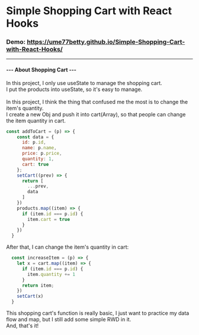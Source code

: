 # Simple Shopping Cart with React Hooks

### Demo: https://ume77betty.github.io/Simple-Shopping-Cart-with-React-Hooks/

---
#### --- About Shopping Cart ---
In this project, I only use useState to manage the shopping cart.
<br/>
I put the products into useState, so it's easy to manage.
<br/>
<br/>
In this project, I think the thing that confused me the most is to change the item's quantity.
<br/>
I create a new Obj and push it into cart(Array), so that people can change the item quantity in cart.
```js
const addToCart = (p) => {
    const data = {
      id: p.id,
      name: p.name,
      price: p.price,
      quantity: 1,
      cart: true
    };
    setCart((prev) => {
      return [
        ...prev,
        data
      ]
    })
    products.map((item) => {
      if (item.id === p.id) {
        item.cart = true
      }
    })
  }
```
After that, I can change the item's quantity in cart:
```js
  const increaseItem = (p) => {
    let x = cart.map((item) => {
      if (item.id === p.id) {
        item.quantity += 1
      }
      return item;
    })
    setCart(x)
  }
```
This shopping cart's function is really basic, I just want to practice my data flow and map, but I still add some simple RWD in it.
<br/>
And, that's it!